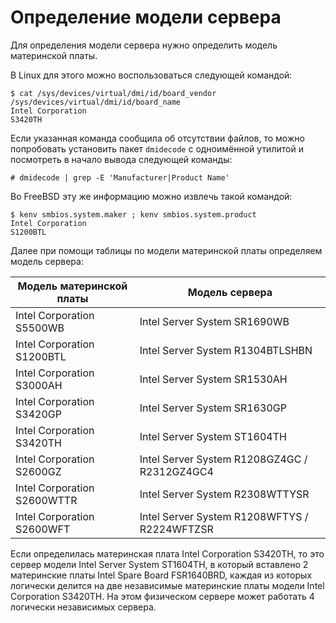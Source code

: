 Определение модели сервера
==========================

Для определения модели сервера нужно определить модель материнской платы.

В Linux для этого можно воспользоваться следующей командой:

    $ cat /sys/devices/virtual/dmi/id/board_vendor /sys/devices/virtual/dmi/id/board_name
    Intel Corporation
    S3420TH

Если указанная команда сообщила об отсутствии файлов, то можно попробовать установить пакет `dmidecode` с одноимённой утилитой и посмотреть в начало вывода следующей команды:

    # dmidecode | grep -E 'Manufacturer|Product Name'

Во FreeBSD эту же информацию можно извлечь такой командой:

    $ kenv smbios.system.maker ; kenv smbios.system.product
    Intel Corporation
    S1200BTL

Далее при помощи таблицы по модели материнской платы определяем модель сервера:

|Модель материнской платы   |Модель сервера                                |
|---------------------------|----------------------------------------------|
|Intel Corporation S5500WB  |Intel Server System SR1690WB                  |
|Intel Corporation S1200BTL |Intel Server System R1304BTLSHBN              |
|Intel Corporation S3000AH  |Intel Server System SR1530AH                  |
|Intel Corporation S3420GP  |Intel Server System SR1630GP                  |
|Intel Corporation S3420TH  |Intel Server System ST1604TH                  |
|Intel Corporation S2600GZ  |Intel Server System R1208GZ4GC / R2312GZ4GC4  |
|Intel Corporation S2600WTTR|Intel Server System R2308WTTYSR               |
|Intel Corporation S2600WFT |Intel Server System R1208WFTYS / R2224WFTZSR  |

Если определилась материнская плата Intel Corporation S3420TH, то это сервер модели Intel Server System ST1604TH, в который вставлено 2 материнские платы Intel Spare Board FSR1640BRD, каждая из которых логически делится на две независимые материнские платы модели Intel Corporation S3420TH. На этом физическом сервере может работать 4 логически независимых сервера.
